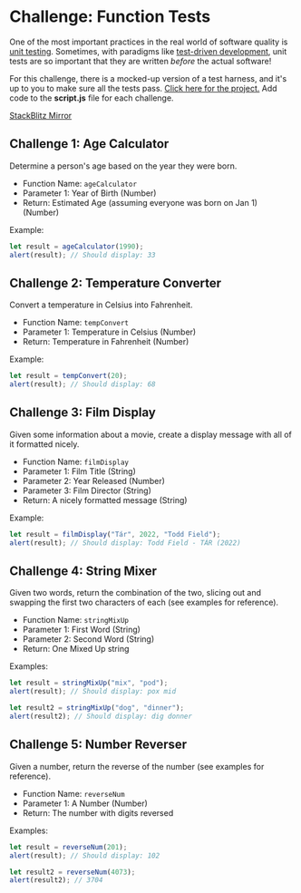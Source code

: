# Challenge: Function Tests
One of the most important practices in the real world of software quality is [unit testing](https://en.wikipedia.org/wiki/Unit_testing). Sometimes, with paradigms like [test-driven development](https://en.wikipedia.org/wiki/Test-driven_development), unit tests are so important that they are written _before_ the actual software!

For this challenge, there is a mocked-up version of a test harness, and it's up to you to make sure all the tests pass. [Click here for the project.](https://glitch.com/edit/#!/function-tests) Add code to the **script.js** file for each challenge.

[StackBlitz Mirror](https://stackblitz.com/edit/web-platform-4ykp6nyg?file=index.html)

## Challenge 1: Age Calculator
Determine a person's age based on the year they were born.

- Function Name: `ageCalculator`
- Parameter 1: Year of Birth (Number)
- Return: Estimated Age (assuming everyone was born on Jan 1) (Number)

Example:

```js
let result = ageCalculator(1990);
alert(result); // Should display: 33
```

## Challenge 2: Temperature Converter
Convert a temperature in Celsius into Fahrenheit.

- Function Name: `tempConvert`
- Parameter 1: Temperature in Celsius (Number)
- Return: Temperature in Fahrenheit (Number)

Example:

```js
let result = tempConvert(20);
alert(result); // Should display: 68
```

## Challenge 3: Film Display
Given some information about a movie, create a display message with all of it formatted nicely.

- Function Name: `filmDisplay`
- Parameter 1: Film Title (String)
- Parameter 2: Year Released (Number)
- Parameter 3: Film Director (String)
- Return: A nicely formatted message (String)

Example:

```js
let result = filmDisplay("Tár", 2022, "Todd Field");
alert(result); // Should display: Todd Field - TÁR (2022)
```

## Challenge 4: String Mixer
Given two words, return the combination of the two, slicing out and swapping the first two characters of each (see examples for reference).

- Function Name: `stringMixUp`
- Parameter 1: First Word (String)
- Parameter 2: Second Word (String)
- Return: One Mixed Up string

Examples:

```js
let result = stringMixUp("mix", "pod");
alert(result); // Should display: pox mid

let result2 = stringMixUp("dog", "dinner");
alert(result2); // Should display: dig donner
```

## Challenge 5: Number Reverser
Given a number, return the reverse of the number (see examples for reference).

- Function Name: `reverseNum`
- Parameter 1: A Number (Number)
- Return: The number with digits reversed

Examples:

```js
let result = reverseNum(201);
alert(result); // Should display: 102

let result2 = reverseNum(4073);
alert(result2); // 3704
```
